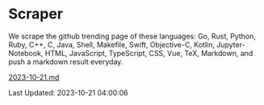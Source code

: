 # Scraper

We scrape the github trending page of these languages: Go, Rust, Python, Ruby, C++, C, Java, Shell, Makefile, Swift, Objective-C, Kotlin, Jupyter-Notebook, HTML, JavaScript, TypeScript, CSS, Vue, TeX, Markdown, and push a markdown result everyday.

[2023-10-21.md](https://github.com/yangwenmai/github-trending-backup/blob/master/2023-10-21.md)

Last Updated: 2023-10-21 04:00:06